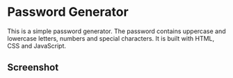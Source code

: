 # Password Generator

This is a simple password generator. The password contains uppercase and lowercase letters, numbers and special characters. It is built with HTML, CSS and JavaScript.

## Screenshot

<!-- ![Screenshot](./screenshot/password.gif) -->
